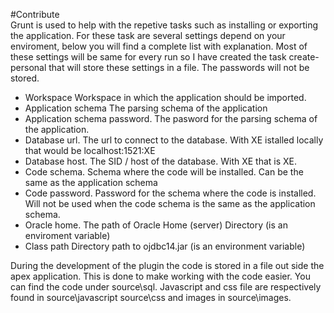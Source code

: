 #Contribute  
Grunt is used to help with the repetive tasks such as installing or exporting the application.
For these task are several settings depend on your enviroment, below you will find a complete list with explanation.
Most of these settings will be same for every run so I have created the task create-personal that will store these settings in a file.
The passwords will not be stored.

* Workspace Workspace in which the application should be imported.
* Application schema The parsing schema of the application
* Application schema password. The pasword for the parsing schema of the application.
* Database url. The url to connect to the database. With XE istalled locally that would be localhost:1521:XE 
* Database host. The SID / host of the database. With XE that is XE.
* Code schema. Schema where the code will be installed. Can be the same as the application schema
* Code password. Password for the schema where the code is installed. Will not be used when the code schema is the same as the application schema.
* Oracle home. The path of Oracle Home (server) Directory (is an enviroment variable)
* Class path Directory path to ojdbc14.jar (is an environment variable)

During the development of the plugin the code is stored in a file out side the apex application.
This is done to make working with the code easier. You can find the code under source\sql. Javascript and css file are respectively found in source\javascript source\css and images in source\images.
